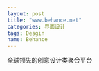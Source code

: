 ```yaml
---
layout: post
title: "www.behance.net"
categories: 界面设计
tags: Desgin
name: Behance
---
```

全球领先的创意设计类聚合平台
<!--break-->

